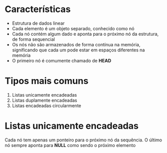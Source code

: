 # Características

* Estrutura de dados linear
* Cada elemento é um objeto separado, conhecido como nó
* Cada nó contém algum dado e aponta para o próximo nó da estrutura, de forma sequencial
* Os nós não são armazenados de forma contínua na memória, significando que cada um pode estar em espaços diferentes na memória
* O primeiro nó é comumente chamado de **HEAD**

# Tipos mais comuns

1. Listas unicamente encadeadas
2. Listas duplamente encadeadas
3. Listas encadeadas circularmente

# Listas unicamente encadeadas

Cada nó tem apenas um ponteiro para o próximo nó da sequência. O último nó sempre aponta para **NULL** como sendo o próximo elemento
